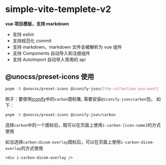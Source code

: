 # simple-vite-templete-v2

**vue 项目模板，支持 markdown**

- 支持 eslint
- 支持规范化 commit
- 支持 markdown，markdown 文件会被解析为 vue 组件
- 支持 Components 自动导入和注册组件
- 支持 AutoImport 自动导入常用的 api


## @unocss/preset-icons 使用

```sh
pnpm -D @unocss/preset-icons @iconify-json/[the-collection-you-want]
```

例子：要使用[iconify](https://icon-sets.iconify.design/)中的`carbon`图标集, 需要安装`@iconify-json/carbon`包， 如下：

```sh
pnpm -D @unocss/preset-icons @iconify-json/carbon
```

选择`carbon`中的一个图标后，既可以在页面上使用`i-carbon-[icon-name]`的方式使用

如当选择`carbon:dicom-overlay`图标后，可以在页面上使用`i-carbon-dicom-overlay`的方式使用

```vue
<div i-carbon-dicom-overlay />
```
